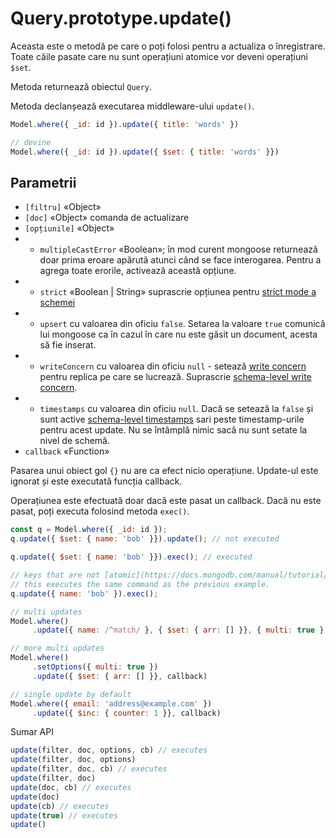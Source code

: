 # Query.prototype.update()

Aceasta este o metodă pe care o poți folosi pentru a actualiza o înregistrare.
Toate căile pasate care nu sunt operațiuni atomice vor deveni operațiuni `$set`.

Metoda returnează obiectul `Query`.

Metoda declanșează executarea middleware-ului `update()`.

```javascript
Model.where({ _id: id }).update({ title: 'words' })

// devine
Model.where({ _id: id }).update({ $set: { title: 'words' }})
```

## Parametrii

- `[filtru]` «Object»
- `[doc]` «Object» comanda de actualizare
- `[opțiunile]` «Object»
- - `multipleCastError` «Boolean»; în mod curent mongoose returnează doar prima eroare apărută atunci când se face interogarea. Pentru a agrega toate erorile, activează această opțiune.
- - `strict` «Boolean | String» suprascrie opțiunea pentru [strict mode a schemei](https://mongoosejs.com/docs/guide.html#strict)
- - `upsert` cu valoarea din oficiu `false`. Setarea la valoare `true` comunică lui mongoose ca în cazul în care nu este găsit un document, acesta să fie inserat.
- - `writeConcern` cu valoarea din oficiu `null` - setează [write concern](https://docs.mongodb.com/manual/reference/write-concern/) pentru replica pe care se lucrează. Suprascrie [schema-level write concern](https://mongoosejs.com/docs/guide.html#writeConcern).
- - `timestamps` cu valoarea din oficiu `null`. Dacă se setează la `false` și sunt active [schema-level timestamps](https://mongoosejs.com/docs/guide.html#timestamps) sari peste timestamp-urile pentru acest update. Nu se întâmplă nimic sacă nu sunt setate la nivel de schemă.
- `callback` «Function»

Pasarea unui obiect gol `{}` nu are ca efect nicio operațiune. Update-ul este ignorat și este executată funcția callback.

Operațiunea este efectuată doar dacă este pasat un callback. Dacă nu este pasat, poți executa folosind metoda `exec()`.

```javascript
const q = Model.where({ _id: id });
q.update({ $set: { name: 'bob' }}).update(); // not executed

q.update({ $set: { name: 'bob' }}).exec(); // executed

// keys that are not [atomic](https://docs.mongodb.com/manual/tutorial/model-data-for-atomic-operations/#pattern) ops become `$set`.
// this executes the same command as the previous example.
q.update({ name: 'bob' }).exec();

// multi updates
Model.where()
     .update({ name: /^match/ }, { $set: { arr: [] }}, { multi: true }, callback)

// more multi updates
Model.where()
     .setOptions({ multi: true })
     .update({ $set: { arr: [] }}, callback)

// single update by default
Model.where({ email: 'address@example.com' })
     .update({ $inc: { counter: 1 }}, callback)
```

Sumar API

```javascript
update(filter, doc, options, cb) // executes
update(filter, doc, options)
update(filter, doc, cb) // executes
update(filter, doc)
update(doc, cb) // executes
update(doc)
update(cb) // executes
update(true) // executes
update()
```
